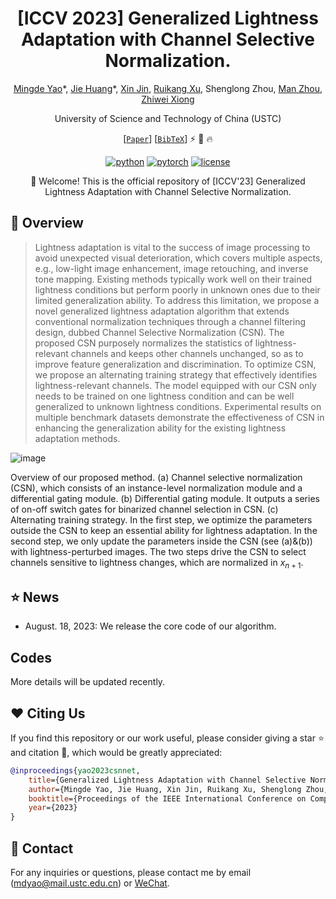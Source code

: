 
<div align="center">

# [ICCV 2023] Generalized Lightness Adaptation with Channel Selective Normalization.

[Mingde Yao](https://scholar.google.com/citations?user=fsE3MzwAAAAJ&hl=en)\*, [Jie Huang](https://huangkevinj.github.io/)\*, [Xin Jin](http://home.ustc.edu.cn/~jinxustc/), [Ruikang Xu](https://scholar.google.com/citations?user=PulrrscAAAAJ&hl=en), Shenglong Zhou, [Man Zhou](https://manman1995.github.io/), [Zhiwei Xiong](http://staff.ustc.edu.cn/~zwxiong/)

University of Science and Technology of China (USTC)


[[`Paper`](http://home.ustc.edu.cn/~mdyao/ICCV_2023_CS_Norm.pdf)] [[`BibTeX`](#heart-citing-us)] :zap: :rocket: :fire:

[![python](https://img.shields.io/badge/-Python_3.8_%7C_3.9_%7C_3.10-blue?logo=python&logoColor=white)](https://github.com/pre-commit/pre-commit)
[![pytorch](https://img.shields.io/badge/PyTorch-ee4c2c?logo=pytorch&logoColor=white)](https://pytorch.org/get-started/locally/)
[![license](https://img.shields.io/badge/License-MIT-green.svg?labelColor=gray)](#license)

:rocket: Welcome! This is the official repository of [ICCV'23] Generalized Lightness Adaptation with Channel Selective Normalization. 

</div>



## 📌 Overview

>Lightness adaptation is vital to the success of image processing to avoid unexpected visual deterioration, which covers multiple aspects, e.g., low-light image enhancement, image retouching, and inverse tone mapping. Existing methods typically work well on their trained lightness conditions but perform poorly in unknown ones due to their limited generalization ability. To address this limitation, we propose a novel generalized lightness adaptation algorithm that extends conventional normalization techniques through a channel filtering design, dubbed Channel Selective Normalization (CSN). The proposed CSN purposely normalizes the statistics of lightness-relevant channels and keeps other channels unchanged, so as to improve feature generalization and discrimination. To optimize CSN, we propose an alternating training strategy that effectively identifies lightness-relevant channels. The model equipped with our CSN only needs to be trained on one lightness condition and can be well generalized to unknown lightness conditions. Experimental results on multiple benchmark datasets demonstrate the effectiveness of CSN in enhancing the generalization ability for the existing lightness adaptation methods. 


![image](https://github.com/mdyao/CSN-Net-ICCV2023/assets/33108887/f4c9b327-51fa-4832-8069-ab6919100277)

Overview of our proposed method. (a) Channel selective normalization (CSN), which consists of an instance-level normalization module and a differential gating module. (b) Differential gating module. It outputs a series of on-off switch gates for binarized channel selection in CSN. (c) Alternating training strategy. In the first step, we optimize the parameters outside the CSN to keep an essential ability for lightness adaptation. In the second step, we only update the parameters inside the CSN  (see (a)\&(b)) with lightness-perturbed images. The two steps drive the CSN to select channels sensitive to lightness changes, which are normalized in $x_{n+1}$. 


## :star: News
* August. 18, 2023: We release the core code of our algorithm.
<!--, including the implementation of network architecture and training strategy.  ### Highlights
* More models and configurations will be open source soon, we need some time to organize our data and code. -->


## Codes

<!-- This repository is the **official implementation** of the paper, "Generalized Lightness Adaptation with Channel Selective Normalization", where more implementation details are presented. -->


More details will be updated recently. 


## :heart: Citing Us
If you find this repository or our work useful, please consider giving a star :star: and citation :t-rex:, which would be greatly appreciated:

```bibtex
@inproceedings{yao2023csnnet,
	title={Generalized Lightness Adaptation with Channel Selective Normalization},
	author={Mingde Yao, Jie Huang, Xin Jin, Ruikang Xu, Shenglong Zhou, Man Zhou, and Zhiwei Xiong},
	booktitle={Proceedings of the IEEE International Conference on Computer Vision},
	year={2023}
}
```


## :email: Contact

<!-- If you have any problem with the released code, please do not hesitate to open an issue.-->

For any inquiries or questions, please contact me by email (mdyao@mail.ustc.edu.cn) or [WeChat](https://user-images.githubusercontent.com/33108887/225539514-7c10ccc7-0710-4d7a-8a09-643cf3832d53.png). 
